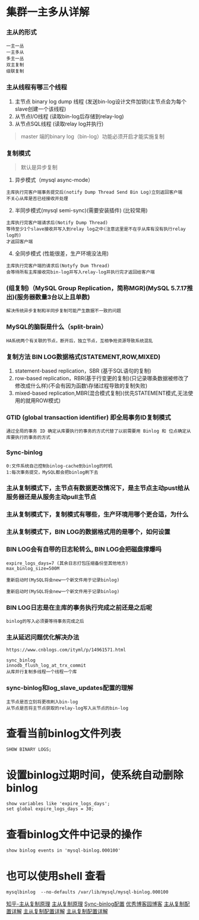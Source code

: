 # 集群一主多从详解

### 主从的形式
```
一主一丛
一主多从
多主一丛
双主复制
级联复制
```

### 主从线程有哪三个线程
1. 主节点 binary log dump 线程 (发送bin-log设计文件加锁)(主节点会为每个slave创建一个该线程)
2. 从节点I/O线程 (读取bin-log后存储到relay-log)
3. 从节点SQL线程 (读取relay log并执行)

> master 端的binary log（bin-log）功能必须开启才能实施复制

### 复制模式

> 默认是异步复制

1. 异步模式（mysql async-mode）
```
主库执行完客户端事务提交后(notify Dump Thread Send Bin Log)立刻返回客户端
不关心从库是否已经接收并处理
```

2. 半同步模式(mysql semi-sync)(需要安装插件) (比较常用)
```
主库执行完客户端请求后(Notify Dump Thread)
等待至少1个slave接收并写入到relay log之中(注意这里是不在乎从库有没有执行relay log的)
才返回客户端
```

4. 全同步模式 (性能很差，生产环境没法用)
```
主库执行完客户端的请求后(Notyfy Dum Thread)
会等待所有主库接收完bin-log并写入relay-log并执行完才返回给客户端
```

### (组复制)（MySQL Group Replication，简称MGR)(MySQL 5.7.17推出)(服务器数量3台以上且单数)
```
解决传统异步复制和半同步复制可能产生数据不一致的问题
```

### MySQL的脑裂是什么（split-brain）
```
HA系统两个有关联的节点，断开后，独立节点，互相争抢资源导致系统混乱
```

### 复制方法 BIN LOG数据格式(STATEMENT,ROW,MIXED)
1. statement-based replication，SBR (基于SQL语句的复制)
2. row-based replication，RBR(基于行变更的复制)(只记录哪条数据被修改了修改成什么样)(不会有因为函数\存储过程导致的复制失败)
3. mixed-based replication,MBR(混合模式复制)(优先STATEMENT模式,无法使用的就用ROW模式)

### GTID (global transaction identifier) 即全局事务ID复制模式
```
通过全局的事务 ID 确定从库要执行的事务的方式代替了以前需要用 Binlog 和 位点确定从库要执行的事务的方式
```

### Sync-binlog
```
0:文件系统自己控制binlog-cache到binlog的时机
1:每次事务提交，MySQL都会把binlog刷下去
```

### 主从复制模式下，主节点有数据更改情况下，是主节点主动pust给从服务器还是从服务主动pull主节点

### 主从复制模式下，复制模式有哪些，生产环境用哪个更合适，为什么

### 主从复制模式下，BIN LOG的数据格式用的是哪个，如何设置

### BIN LOG会有自带的日志轮转么, BIN LOG会把磁盘撑爆吗
```
expire_logs_days=7 (其余日志打包压缩备份至其他地方)
max_binlog_size=500M

重新启动时(MySQL将会new一个新文件用于记录binlog)

重新启动时(MySQL将会new一个新文件用于记录binlog)
```

### BIN LOG日志是在主库的事务执行完成之前还是之后呢
```
binlog的写入必须要等待事务完成之后
```
### 主从延迟问题优化解决办法
```
https://www.cnblogs.com/ityml/p/14961571.html

sync_binlog
innodb_flush_log_at_trx_commit
从库并行复制多线程一个线程一个库
```

### sync-binlog和log_slave_updates配置的理解
```
主节点是否立刻将更改刷入bin-log
从节点是否将主节点获取的relay-log写入从节点的bin-log
```

# 查看当前binlog文件列表
```
SHOW BINARY LOGS;
```

# 设置binlog过期时间，使系统自动删除binlog
```
show variables like 'expire_logs_days';
set global expire_logs_days = 30; 
```


# 查看binlog文件中记录的操作
```
show binlog events in 'mysql-binlog.000100'
```
# 也可以使用shell 查看
```
mysqlbinlog  --no-defaults /var/lib/mysql/mysql-binlog.000100
```

[知乎-主从复制原理](https://zhuanlan.zhihu.com/p/164518315)
[主从复制原理](https://www.cnblogs.com/rickiyang/p/13856388.html)
[Sync-binlog配置](https://www.cnblogs.com/xuxubaobao/p/10839979.html)
[优秀博客园博客](https://www.cnblogs.com/kevingrace/p/10228694.html)
[主从复制配置详解](https://www.cnblogs.com/rickiyang/p/13856388.html)
[主从复制配置详解](https://www.cnblogs.com/rickiyang/p/13856388.html)
[主从复制配置详解](https://www.cnblogs.com/rickiyang/p/13856388.html)